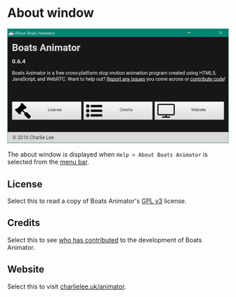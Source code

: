 # About window
![About window](../img/about-window.png)

The about window is displayed when `Help > About Boats Animator` is selected from the [menu bar](main-window.md#menu-bar).

## License
Select this to read a copy of Boats Animator's [GPL v3](https://github.com/BoatsAreRockable/animator/blob/master/LICENSE) license.

## Credits
Select this to see [who has contributed](https://github.com/BoatsAreRockable/animator/graphs/contributors) to the development of Boats Animator.

## Website
Select this to visit [charlielee.uk/animator](http://charlielee.uk/animator).